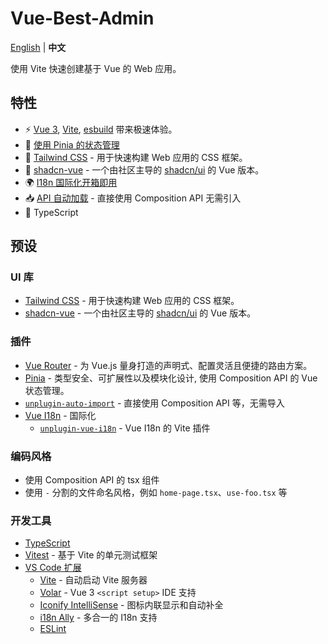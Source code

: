 # Vue-Best-Admin

[English](README.md) | **中文**

使用 Vite 快速创建基于 Vue 的 Web 应用。

## 特性

- ⚡️ [Vue 3](https://github.com/vuejs/core), [Vite](https://github.com/vitejs/vite), [esbuild](https://github.com/evanw/esbuild) 带来极速体验。
- 🍍 [使用 Pinia 的状态管理](https://pinia.vuejs.org)
- 🎨 [Tailwind CSS](https://github.com/tailwindlabs/tailwindcss) - 用于快速构建 Web 应用的 CSS 框架。
- 🌈 [shadcn-vue](https://github.com/unovue/shadcn-vue) - 一个由社区主导的 [shadcn/ui](https://ui.shadcn.com/) 的 Vue 版本。
- 🌍 [I18n 国际化开箱即用](./locales)
- 📥 [API 自动加载](https://github.com/unplugin/unplugin-auto-import) - 直接使用 Composition API 无需引入
- 🦾 TypeScript

## 预设

### UI 库

- [Tailwind CSS](https://github.com/tailwindlabs/tailwindcss) - 用于快速构建 Web 应用的 CSS 框架。
- [shadcn-vue](https://github.com/unovue/shadcn-vue) - 一个由社区主导的 [shadcn/ui](https://ui.shadcn.com/) 的 Vue 版本。

### 插件

- [Vue Router](https://github.com/vuejs/router) - 为 Vue.js 量身打造的声明式、配置灵活且便捷的路由方案。
- [Pinia](https://pinia.vuejs.org) - 类型安全、可扩展性以及模块化设计, 使用 Composition API 的 Vue 状态管理。
- [`unplugin-auto-import`](https://github.com/antfu/unplugin-auto-import) - 直接使用 Composition API 等，无需导入
- [Vue I18n](https://github.com/intlify/vue-i18n-next) - 国际化
  - [`unplugin-vue-i18n`](https://github.com/intlify/bundle-tools/tree/main/packages/unplugin-vue-i18n) - Vue I18n 的 Vite 插件

### 编码风格

- 使用 Composition API 的 tsx 组件
- 使用 `-` 分割的文件命名风格，例如 `home-page.tsx`、`use-foo.tsx` 等

### 开发工具

- [TypeScript](https://www.typescriptlang.org/)
- [Vitest](https://github.com/vitest-dev/vitest) - 基于 Vite 的单元测试框架
- [VS Code 扩展](./.vscode/extensions.json)
  - [Vite](https://marketplace.visualstudio.com/items?itemName=antfu.vite) - 自动启动 Vite 服务器
  - [Volar](https://marketplace.visualstudio.com/items?itemName=Vue.volar) - Vue 3 `<script setup>` IDE 支持
  - [Iconify IntelliSense](https://marketplace.visualstudio.com/items?itemName=antfu.iconify) - 图标内联显示和自动补全
  - [i18n Ally](https://marketplace.visualstudio.com/items?itemName=lokalise.i18n-ally) - 多合一的 I18n 支持
  - [ESLint](https://marketplace.visualstudio.com/items?itemName=dbaeumer.vscode-eslint)
